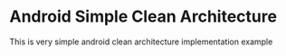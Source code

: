 # Android Simple Clean Architecture
This is very simple android clean architecture implementation example  
